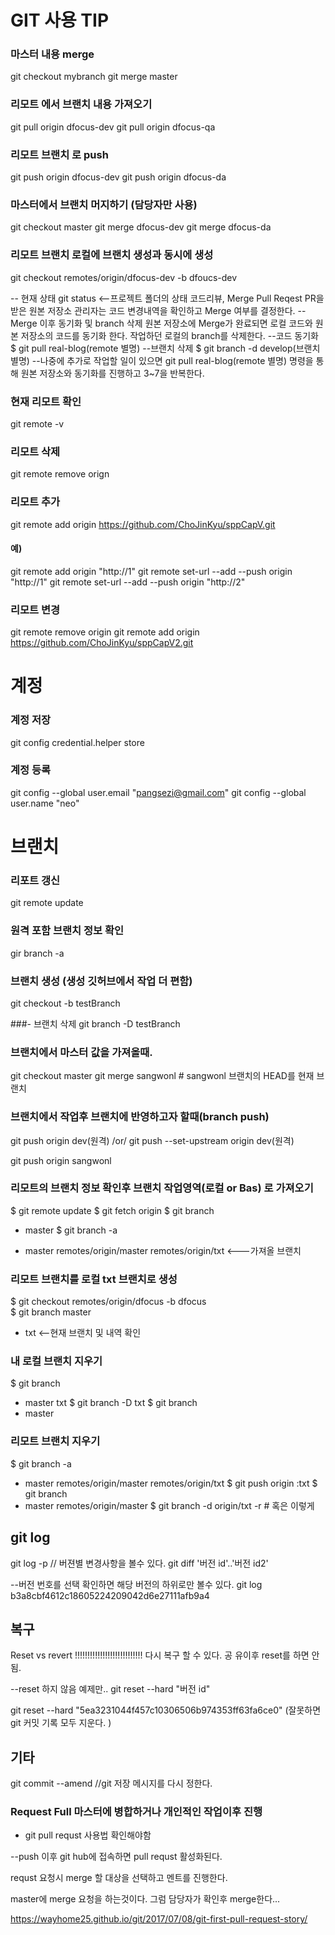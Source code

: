 # GIT 사용 TIP


### 마스터 내용 merge

git checkout mybranch
git merge master

### 리모트 에서 브랜치 내용 가져오기 

git pull origin dfocus-dev
git pull origin dfocus-qa

### 리모트 브랜치 로 push

git push origin dfocus-dev
git push origin dfocus-da

### 마스터에서 브랜치 머지하기 (담당자만 사용)

git checkout master
git merge dfocus-dev
git merge dfocus-da

### 리모트 브랜치 로컬에 브랜치 생성과 동시에 생성

git checkout remotes/origin/dfocus-dev -b dfoucs-dev

-- 현재 상태 
git status <--프로젝트 폴더의 상태
코드리뷰, Merge Pull Reqest
PR을 받은 원본 저장소 관리자는 코드 변경내역을 확인하고 Merge 여부를 결정한다.
-- Merge 이후 동기화 및 branch 삭제
원본 저장소에 Merge가 완료되면 로컬 코드와 원본 저장소의 코드를 동기화 한다.
작업하던 로컬의 branch를 삭제한다.
--코드 동기화
$ git pull real-blog(remote 별명)
--브랜치 삭제
$ git branch -d develop(브랜치 별명)
--나중에 추가로 작업할 일이 있으면 git pull real-blog(remote 별명) 
명령을 통해 원본 저장소와 동기화를 진행하고 3~7을 반복한다.

### 현재 리모트 확인 

git remote -v

### 리모트 삭제

git remote remove orign 

### 리모트 추가 

git remote add origin https://github.com/ChoJinKyu/sppCapV.git

#### 예)

git remote add origin "http://1"
git remote set-url --add --push origin "http://1"
git remote set-url --add --push origin "http://2"

### 리모트 변경
git remote remove origin 
git remote add origin https://github.com/ChoJinKyu/sppCapV2.git



# 계정

### 계정 저장
git config credential.helper store

### 계정 등록
git config --global user.email "pangsezi@gmail.com"
git config --global user.name "neo"


# 브랜치

### 리포트 갱신 

git remote update 

### 원격 포함 브랜치 정보 확인

gir branch -a

### 브랜치 생성 (생성 깃허브에서 작업 더 편함)

git checkout -b testBranch

###- 브랜치 삭제
git branch -D testBranch

### 브랜치에서 마스터 값을 가져올때.

git checkout master
git merge sangwonl   # sangwonl 브랜치의 HEAD를 현재 브랜치

### 브랜치에서 작업후 브랜치에 반영하고자 할때(branch push)

git push origin dev(원격) /or/ git push --set-upstream origin dev(원격)

git push origin sangwonl

### 리모트의 브랜치 정보 확인후 브랜치 작업영역(로컬 or Bas) 로 가져오기
$ git remote update 
$ git fetch origin
$ git branch
* master
$ git branch -a

* master
  remotes/origin/master
  remotes/origin/txt <---가져올 브랜치 


### 리모트 브랜치를 로컬 txt 브랜치로 생성 
$ git checkout remotes/origin/dfocus -b dfocus    
$ git branch
  master
* txt   <--현재 브랜치 및 내역 확인 

### 내 로컬 브랜치 지우기
$ git branch
* master
txt
$ git branch -D txt
$ git branch
* master

### 리모트 브랜치 지우기 
$ git branch -a
* master
  remotes/origin/master
  remotes/origin/txt
$ git push origin :txt
$ git branch
* master
  remotes/origin/master
$ git branch -d origin/txt -r   # 혹은 이렇게


## git log

git log -p // 버젼별 변경사항을 볼수 있다.
git diff '버전 id'..'버전 id2'

--버전 번호를 선택 확인하면 해당 버전의 하위로만 볼수 있다.
git log b3a8cbf4612c18605224209042d6e27111afb9a4


## 복구
Reset vs revert   !!!!!!!!!!!!!!!!!!!!!!!!!!!
다시 복구 할 수 있다. 공 유이후 reset를 하면 안됨.

--reset 하지 않음 예제만..
git reset --hard "버전 id" 

git reset --hard "5ea3231044f457c10306506b974353ff63fa6ce0" (잘못하면 git 커밋 기록 모두 지운다. )

## 기타 
git commit --amend //git 저장 메시지를 다시 정한다. 


### Request Full 마스터에 병합하거나 개인적인 작업이후 진행 


- git pull requst 사용법 확인해야함

--push 이후 git hub에 접속하면 pull requst 활성화된다.

requst 요청시 merge 할 대상을 선택하고 멘트를 진행한다. 

master에 merge 요청을 하는것이다. 그럼 담당자가 확인후 merge한다...

https://wayhome25.github.io/git/2017/07/08/git-first-pull-request-story/

